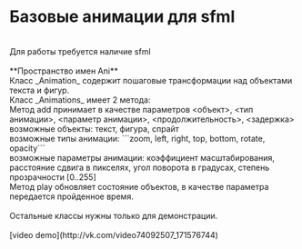 # Базовые анимации для sfml
<br />
Для работы требуется наличие sfml<br />
<br />
**Пространство имен Ani**<br />
Класс _Animation_ содержит пошаговые трансформации над объектами текста и фигур.<br />
Класс _Animations_ имеет 2 метода:<br />
Метод add принимает в качестве параметров <объект>, <тип анимации>, <параметр анимации>, <продолжительность>, <задержка><br />
возможные объекты: текст, фигура, спрайт<br />
возможные типы анимации: ```zoom, left, right, top, bottom, rotate, opacity```<br />
возможные параметры анимации: коэффициент масштабирования, расстояние сдвига в пикселях, угол поворота в градусах, степень прозрачности [0..255]<br />
Метод play обновляет состояние объектов, в качестве параметра передается пройденное время.<br />
<br />
Остальные классы нужны только для демонстрации.<br />
<br />
[video demo](http://vk.com/video74092507_171576744)
